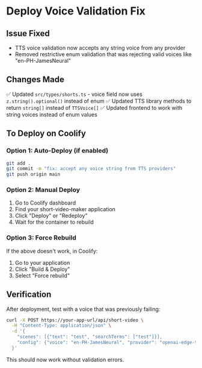 # Deploy Voice Validation Fix

## Issue Fixed
- TTS voice validation now accepts any string voice from any provider
- Removed restrictive enum validation that was rejecting valid voices like "en-PH-JamesNeural"

## Changes Made
✅ Updated `src/types/shorts.ts` - voice field now uses `z.string().optional()` instead of enum
✅ Updated TTS library methods to return `string[]` instead of `TTSVoice[]`
✅ Updated frontend to work with string voices instead of enum values

## To Deploy on Coolify

### Option 1: Auto-Deploy (if enabled)
```bash
git add .
git commit -m "fix: accept any voice string from TTS providers"
git push origin main
```

### Option 2: Manual Deploy
1. Go to Coolify dashboard
2. Find your short-video-maker application
3. Click "Deploy" or "Redeploy"
4. Wait for the container to rebuild

### Option 3: Force Rebuild
If the above doesn't work, in Coolify:
1. Go to your application
2. Click "Build & Deploy" 
3. Select "Force rebuild"

## Verification
After deployment, test with a voice that was previously failing:
```bash
curl -X POST https://your-app-url/api/short-video \
  -H "Content-Type: application/json" \
  -d '{
    "scenes": [{"text": "test", "searchTerms": ["test"]}],
    "config": {"voice": "en-PH-JamesNeural", "provider": "openai-edge-tts"}
  }'
```

This should now work without validation errors.
